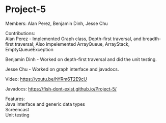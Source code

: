 # Project-5

Members: Alan Perez, Benjamin Dinh, Jesse Chu

Contributions:  
Alan Perez - Implemented Graph class, Depth-first traversal, and breadth-first traversal; Also impelemented ArrayQueue, ArrayStack, EmptyQueueException   

Benjamin Dinh - Worked on depth-first traversal and did the unit testing.  

Jesse Chu - Worked on graph interface and javadocs.  

Video: https://youtu.be/hYRm6T2E9cU  

Javadocs: https://fish-dont-exist.github.io/Project-5/  

Features:  
Java interface and generic data types  
Screencast  
Unit testing  
